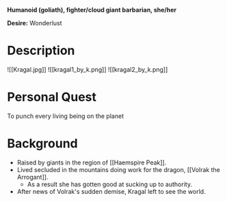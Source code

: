 **Humanoid (goliath),  fighter/cloud giant barbarian, she/her**

**Desire:** Wonderlust

# Description

![[Kragal.jpg]]
![[kragal1_by_k.png]]
![[kragal2_by_k.png]]
# Personal Quest
To punch every living being on the planet

# Background
- Raised by giants in the region of [[Haemspire Peak]].
- Lived secluded in the mountains doing work for the dragon, [[Volrak the Arrogant]].
	- As a result she has gotten good at sucking up to authority.
- After news of Volrak's sudden demise, Kragal left to see the world.